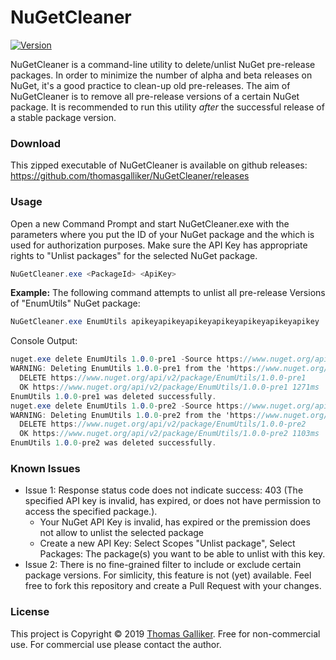 # NuGetCleaner
[![Version](https://img.shields.io/github/release/thomasgalliker/NuGetCleaner.svg)](https://github.com/thomasgalliker/NuGetCleaner/releases)

NuGetCleaner is a command-line utility to delete/unlist NuGet pre-release packages. In order to minimize the number of alpha and beta releases on NuGet, it's a good practice to clean-up old pre-releases. The aim of NuGetCleaner is to remove all pre-release versions of a certain NuGet package. It is recommended to run this utility *after* the successful release of a stable package version. 

### Download
This zipped executable of NuGetCleaner is available on github releases: https://github.com/thomasgalliker/NuGetCleaner/releases


### Usage
Open a new Command Prompt and start NuGetCleaner.exe with the parameters <PackageId> where you put the ID of your NuGet package and the <ApiKey> which is used for authorization purposes. Make sure the API Key has appropriate rights to "Unlist packages" for the selected NuGet package.
```C#
NuGetCleaner.exe <PackageId> <ApiKey>
```

**Example:**
The following command attempts to unlist all pre-release Versions of "EnumUtils" NuGet package:
```C#
NuGetCleaner.exe EnumUtils apikeyapikeyapikeyapikeyapikeyapikeyapikey
```
Console Output:
```C#
nuget.exe delete EnumUtils 1.0.0-pre1 -Source https://www.nuget.org/api/v2/package -apikey apikeyapikeyapikeyapikeyapikeyapikeyapikey -NonInteractive
WARNING: Deleting EnumUtils 1.0.0-pre1 from the 'https://www.nuget.org/api/v2/package'.
  DELETE https://www.nuget.org/api/v2/package/EnumUtils/1.0.0-pre1
  OK https://www.nuget.org/api/v2/package/EnumUtils/1.0.0-pre1 1271ms
EnumUtils 1.0.0-pre1 was deleted successfully.
nuget.exe delete EnumUtils 1.0.0-pre2 -Source https://www.nuget.org/api/v2/package -apikey apikeyapikeyapikeyapikeyapikeyapikeyapikey -NonInteractive
WARNING: Deleting EnumUtils 1.0.0-pre2 from the 'https://www.nuget.org/api/v2/package'.
  DELETE https://www.nuget.org/api/v2/package/EnumUtils/1.0.0-pre2
  OK https://www.nuget.org/api/v2/package/EnumUtils/1.0.0-pre2 1103ms
EnumUtils 1.0.0-pre2 was deleted successfully.
```

### Known Issues
- Issue 1: Response status code does not indicate success: 403 (The specified API key is invalid, has expired, or does not have permission to access the specified package.).
  - Your NuGet API Key is invalid, has expired or the premission does not allow to unlist the selected package
  - Create a new API Key: Select Scopes "Unlist package", Select Packages: The package(s) you want to be able to unlist with this key.
- Issue 2: There is no fine-grained filter to include or exclude certain package versions. For simlicity, this feature is not (yet) available. Feel free to fork this repository and create a Pull Request with your changes.

### License
This project is Copyright &copy; 2019 [Thomas Galliker](https://ch.linkedin.com/in/thomasgalliker). Free for non-commercial use. For commercial use please contact the author.
